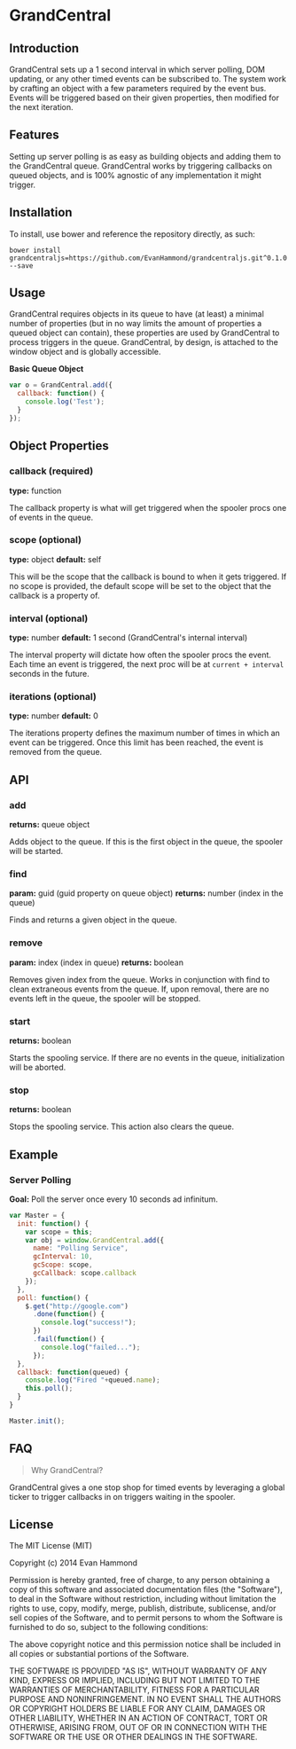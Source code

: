 GrandCentral
========

Introduction
-------
GrandCentral sets up a 1 second interval in which server polling, DOM updating, or any other timed events can be subscribed to. The system work by crafting an object with a few parameters required by the event bus. Events will be triggered based on their given properties, then modified for the next iteration.

Features
-------
Setting up server polling is as easy as building objects and adding them to the GrandCentral queue. GrandCentral works by triggering callbacks on queued objects, and is 100% agnostic of any implementation it might trigger.

Installation
-------
To install, use bower and reference the repository directly, as such:

```
bower install grandcentraljs=https://github.com/EvanHammond/grandcentraljs.git^0.1.0 --save
```

Usage
-------
GrandCentral requires objects in its queue to have (at least) a minimal number of properties (but in no way limits the amount of properties a queued object can contain), these properties are used by GrandCentral to process triggers in the queue. GrandCentral, by design, is attached to the window object and is globally accessible.

__Basic Queue Object__

```javascript
var o = GrandCentral.add({
  callback: function() {
    console.log('Test');
  }
});
```

Object Properties
-------
### callback (required)
__type:__ function

The callback property is what will get triggered when the spooler procs one of events in the queue. 

### scope (optional)
__type:__ object
__default:__ self

This will be the scope that the callback is bound to when it gets triggered. If no scope is provided, the default scope will be set to the object that the callback is a property of.

### interval (optional)
__type:__ number
__default:__ 1 second (GrandCentral's internal interval)

The interval property will dictate how often the spooler procs the event. Each time an event is triggered, the next proc will be at ```current + interval``` seconds in the future.

### iterations (optional)
__type:__ number
__default:__ 0

The iterations property defines the maximum number of times in which an event can be triggered. Once this limit has been reached, the event is removed from the queue.


API
-------
### add
__returns:__ queue object

Adds object to the queue. If this is the first object in the queue, the spooler will be started.

### find
__param:__ guid (guid property on queue object)
__returns:__ number (index in the queue)

Finds and returns a given object in the queue.

### remove
__param:__ index (index in queue)
__returns:__ boolean

Removes given index from the queue. Works in conjunction with find to clean extraneous events from the queue. If, upon removal, there are no events left in the queue, the spooler will be stopped.

### start
__returns:__ boolean

Starts the spooling service. If there are no events in the queue, initialization will be aborted.

### stop
__returns:__ boolean

Stops the spooling service. This action also clears the queue.


Example
-------
### Server Polling
__Goal:__ Poll the server once every 10 seconds ad infinitum.

```javascript
var Master = {
  init: function() {
    var scope = this;
    var obj = window.GrandCentral.add({
      name: "Polling Service",
      gcInterval: 10,
      gcScope: scope,
      gcCallback: scope.callback
    });
  },
  poll: function() {
    $.get("http://google.com")
      .done(function() {
        console.log("success!");
      })
      .fail(function() {
        console.log("failed...");
      });
  },
  callback: function(queued) {
    console.log("Fired "+queued.name);
    this.poll();
  }
}

Master.init();

```


FAQ
-------
> Why GrandCentral?

GrandCentral gives a one stop shop for timed events by leveraging a global ticker to trigger callbacks in on triggers waiting in the spooler.

License
--------
The MIT License (MIT)

Copyright (c) 2014 Evan Hammond

Permission is hereby granted, free of charge, to any person obtaining a copy of this software and associated documentation files (the "Software"), to deal in the Software without restriction, including without limitation the rights to use, copy, modify, merge, publish, distribute, sublicense, and/or sell copies of the Software, and to permit persons to whom the Software is furnished to do so, subject to the following conditions:

The above copyright notice and this permission notice shall be included in all copies or substantial portions of the Software.

THE SOFTWARE IS PROVIDED "AS IS", WITHOUT WARRANTY OF ANY KIND, EXPRESS OR IMPLIED, INCLUDING BUT NOT LIMITED TO THE WARRANTIES OF MERCHANTABILITY, FITNESS FOR A PARTICULAR PURPOSE AND NONINFRINGEMENT. IN NO EVENT SHALL THE AUTHORS OR COPYRIGHT HOLDERS BE LIABLE FOR ANY CLAIM, DAMAGES OR OTHER LIABILITY, WHETHER IN AN ACTION OF CONTRACT, TORT OR OTHERWISE, ARISING FROM, OUT OF OR IN CONNECTION WITH THE SOFTWARE OR THE USE OR OTHER DEALINGS IN THE SOFTWARE.